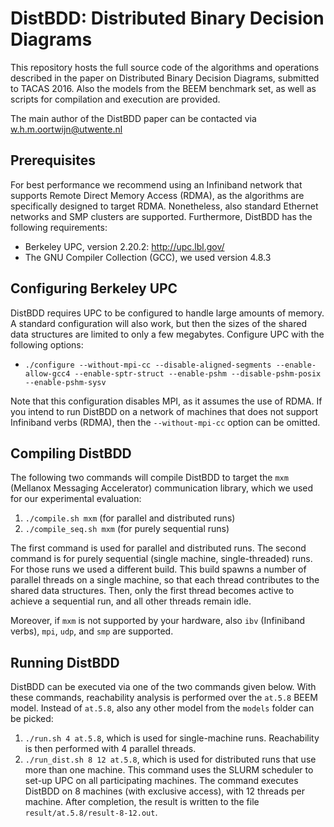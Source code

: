 # DistBDD: Distributed Binary Decision Diagrams
This repository hosts the full source code of the algorithms and operations described in the paper on Distributed Binary Decision Diagrams, submitted to TACAS 2016. Also the models from the BEEM benchmark set, as well as scripts for compilation and execution are provided.

The main author of the DistBDD paper can be contacted via w.h.m.oortwijn@utwente.nl

Prerequisites
---
For best performance we recommend using an Infiniband network that supports Remote Direct Memory Access (RDMA), as the algorithms are specifically designed to target RDMA. Nonetheless, also standard Ethernet networks and SMP clusters are supported. Furthermore, DistBDD has the following requirements:
- Berkeley UPC, version 2.20.2: http://upc.lbl.gov/
- The GNU Compiler Collection (GCC), we used version 4.8.3

Configuring Berkeley UPC
---
DistBDD requires UPC to be configured to handle large amounts of memory. A standard configuration will also work, but then the sizes of the shared data structures are limited to only a few megabytes. Configure UPC with the following options:
- `./configure --without-mpi-cc --disable-aligned-segments --enable-allow-gcc4 --enable-sptr-struct --enable-pshm --disable-pshm-posix --enable-pshm-sysv`

Note that this configuration disables MPI, as it assumes the use of RDMA. If you intend to run DistBDD on a network of machines that does not support Infiniband verbs (RDMA), then the `--without-mpi-cc` option can be omitted.

Compiling DistBDD
---
The following two commands will compile DistBDD to target the `mxm` (Mellanox Messaging Accelerator) communication library, which we used for our experimental evaluation:

1. `./compile.sh mxm` (for parallel and distributed runs)
2. `./compile_seq.sh mxm` (for purely sequential runs)

The first command is used for parallel and distributed runs. The second command is for purely sequential (single machine, single-threaded) runs. For those runs we used a different build. This build spawns a number of parallel threads on a single machine, so that each thread contributes to the shared data structures. Then, only the first thread becomes active to achieve a sequential run, and all other threads remain idle.

Moreover, if `mxm` is not supported by your hardware, also `ibv` (Infiniband verbs), `mpi`, `udp`, and `smp` are supported.


Running DistBDD
---
DistBDD can be executed via one of the two commands given below. With these commands, reachability analysis is performed over the `at.5.8` BEEM model. Instead of `at.5.8`, also any other model from the `models` folder can be picked:

1. `./run.sh 4 at.5.8`, which is used for single-machine runs. Reachability is then performed with 4 parallel threads.
2. `./run_dist.sh 8 12 at.5.8`, which is used for distributed runs that use more than one machine. This command uses the SLURM scheduler to set-up UPC on all participating machines. The command executes DistBDD on 8 machines (with exclusive access), with 12 threads per machine. After completion, the result is written to the file `result/at.5.8/result-8-12.out`.


